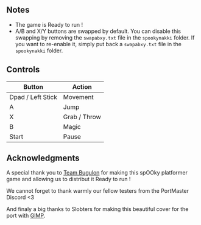 ## Notes

* The game is Ready to run !
* A/B and X/Y buttons are swapped by default. You can disable this swapping by removing the `swapabxy.txt` file in the `spookynakki` folder. If you want to re-enable it, simply put back a `swapabxy.txt` file in the `spookynakki` folder.

## Controls

| Button | Action |
|--|--| 
|Dpad / Left Stick|Movement|
|A|Jump|
|X|Grab / Throw|
|B|Magic|
|Start|Pause|

## Acknowledgments

A special thank you to [Team Bugulon](https://team-bugulon.itch.io/) for making this spOOky platformer game and allowing us to distribut it Ready to run !

We cannot forget to thank warmly our fellow testers from the PortMaster Discord <3

And finaly a big thanks to Slobters for making this beautiful cover for the port with [GIMP](https://www.gimp.org/).